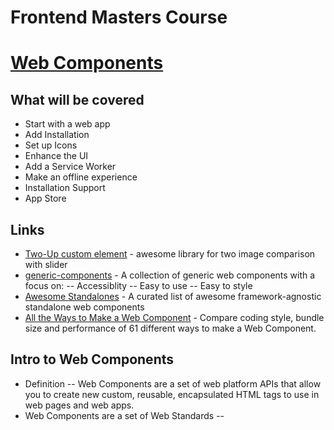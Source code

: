 # Frontend Masters Course

# [Web Components](https://frontendmasters.com/courses/web-components/)

## What will be covered
- Start with a web app
- Add Installation
- Set up Icons
- Enhance the UI
- Add a Service Worker
- Make an offline experience
- Installation Support
- App Store

## Links
- [Two-Up custom element](https://github.com/GoogleChromeLabs/two-up) - awesome library for two image comparison with slider
- [generic-components](https://genericcomponents.netlify.app/) - A collection of generic web components with a focus on:
-- Accessiblity
-- Easy to use
-- Easy to style
- [Awesome Standalones](https://github.com/davatron5000/awesome-standalones) - A curated list of awesome framework-agnostic standalone web components
- [All the Ways to Make a Web Component](https://webcomponents.dev/blog/all-the-ways-to-make-a-web-component/) - Compare coding style, bundle size and performance of 61 different ways to make a Web Component.


## Intro to Web Components
- Definition
-- Web Components are a set of web platform APIs that allow you to create new custom, reusable, encapsulated HTML tags to use in web pages and web apps.
- Web Components are a set of Web Standards
-- <template> and <slot> elements
-- Custom Elements
-- Shadow DOM
-- ES Modules
- Recap
-- Easy as HTML
-- Great reusability
-- Better experiences
-- Progressibely enhanced
-- No build tools
-- "Encapsulated"

## DOM
- Light DOM and Shadow DOM
-- If you did not write the component, you cannot style it
-- Unable to style a shadow dom component
- Shadow DOM CSS
-- Able to style with double linking the style sheet to override CSS with global classes
- Pre-Defined themes are another way to offer variations of components for users to utilize rather than hacky overrides
- Named Shadow Parts allow you to reach deep into a component and style pre-defined parts
- `:host` lets you target the host element for the custom element
- `:host-context()` lets target the `:host` element base on it's parent content
- `::slotted()` targets slotted content but limited to one level
- `:defined` allows control of fallback experiences

## JS Libraries
- `connectedCallBack()` -> componentDidMount
- `disconnectedCallBack()` -> componentWillMount
- `attributeChangeCallBack()` -> old and new value injection
- To create a Shadow DOM you need to clone `<template` and use it's content
- Recap
-- Web Components have a Lifecycle
-- Web Component libraries make writing WC easier
-- Many different flavors of WC
-- Even some JS frameworks can import/exprot WC
